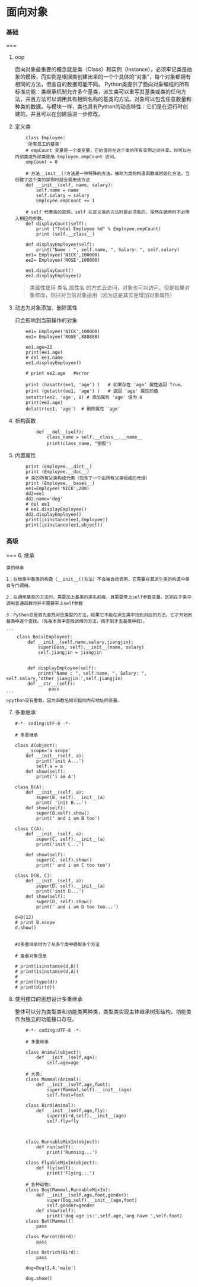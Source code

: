 # 面向对象
### 基础
===
1. oop

    面向对象最重要的概念就是类（Class）和实例（Instance），必须牢记类是抽象的模板，而实例是根据类创建出来的一个个具体的“对象”，每个对象都拥有相同的方法，但各自的数据可能不同。
    Python类提供了面向对象编程的所有标准功能：类继承机制允许多个基类，派生类可以重写其基类或类的任何方法，并且方法可以调用具有相同名称的基类的方法。对象可以包含任意数量和种类的数据。与模块一样，类也具有Python的动态特性：它们是在运行时创建的，并且可以在创建后进一步修改。
2. 定义类

    ```
        class Employee:
        '所有员工的基类'
        # empCount 变量是一个类变量，它的值将在这个类的所有实例之间共享。你可以在内部类或外部类使用 Employee.empCount 访问。
        empCount = 0
    
        # 方法__init__()方法是一种特殊的方法，被称为类的构造函数或初始化方法，当创建了这个类的实例时就会调用该方法
        def __init__(self, name, salary):
            self.name = name
            self.salary = salary
            Employee.empCount += 1
    
        # self 代表类的实例，self 在定义类的方法时是必须有的，虽然在调用时不必传入相应的参数。
        def displayCount(self):
            print ("Total Employee %d" % Employee.empCount)
            print (self.__class__)
    
        def displayEmployee(self):
            print("Name : ", self.name, ", Salary: ", self.salary)
        ee1= Employee('NICK',100000)
        ee2= Employee('ROSE',100000)
        
        ee1.displayCount()
        ee2.displayEmployee()
    ```
	>类属性使用 类名.属性名 的方式去访问，对象也可以访问。但是如果对象修改，则只对当前对象适用（因为这是其实是增加对象属性）
3. 动态为对象添加、删除属性

    只会影响到当前操作的对象
    
    ```
        ee1= Employee('NICK',100000)
        ee2= Employee('ROSE',888888)
        
        ee1.age=22
        print(ee1.age)
        # del ee1.name
        ee1.displayEmployee()
        
        # print ee2.age   #error
        
        print (hasattr(ee1, 'age') )   # 如果存在 'age' 属性返回 True。
        print (getattr(ee1, 'age') )   # 返回 'age' 属性的值
        setattr(ee2, 'age', 8) # 添加属性 'age' 值为 8
        print(ee2.age)
        delattr(ee1, 'age')  # 删除属性 'age'
    ```
4. 析构函数

    ```
            def __del__(self):
                class_name = self.__class__.__name__
                print(class_name, "销毁")
    ```

5. 内置属性

    ```
        print (Employee.__dict__)
        print (Employee.__doc__)
        # 类的所有父类构成元素（包含了一个由所有父类组成的元组）
        print (Employee.__bases__)
        ee1=Employee('NICK',200)
        dd2=ee1
        dd2.name='dog'
        # del ee1
        # ee1.displayEmployee()
        dd2.displayEmployee()
        print(isinstance(ee1,Employee))
        print(isinstance(ee1,object))
    ```
### 高级
===
6. 继承


    类的继承
    
    1：在继承中基类的构造（__init__()方法）不会被自动调用，它需要在其派生类的构造中亲自专门调用。
    
    2：在调用基类的方法时，需要加上基类的类名前缀，且需要带上self参数变量。区别在于类中调用普通函数时并不需要带上self参数
    
    3：Python总是首先查找对应类型的方法，如果它不能在派生类中找到对应的方法，它才开始到基类中逐个查找。（先在本类中查找调用的方法，找不到才去基类中找）。
        
    ```
        class Boss(Employee):
            def __init__(self,name,salary,jiangjin):
                super(Boss, self).__init__(name, salary)
                self.jiangjin = jiangjin
        
        
            def displayEmployee(self):
                print("Name : ", self.name, ", Salary: ", self.salary,'other jiangjin:',self.jiangjin)
            def __str__(self):
            		pass
    ```
    >python没有重载，因为函数名知识指向内存地址的变量。
7. 多重继承

    ```
    #-*- coding:UTF-8 -*-

    # 多重继承
    
    class A(object):
        __scope='a scope'
        def __init__(self, a):
            print('init A...')
            self.a = a
        def show(self):
            print('i am A')
    
    class B(A):
        def __init__(self, a):
            super(B, self).__init__(a)
            print( 'init B...')
        def show(self):
            super(B,self).show()
            print(' and i am B too')
    
    class C(A):
        def __init__(self, a):
            super(C, self).__init__(a)
            print('init C...')
    
        def show(self):
            super(C, self).show()
            print(' and i am C too too')
    
    class D(B, C):
        def __init__(self, a):
            super(D, self).__init__(a)
            print('init D...')
        def show(self):
            super(D, self).show()
            print(' and i am D too too...')
    
    d=D(12)
    # print B.scope
    d.show()
    
    
    #d多重继承时为了从多个类中提取多个方法
    
    # 查看对象信息
    
    # print(isinstance(d,D))
    # print(isinstance(d,A))
    #
    # print(type(d))
    # print(dir(d))
    ```

8. 使用接口的思想设计多重继承

	整体可以分为类型类和功能类两种类，类型类实现主体继承树形结构，功能类作为独立的功能接口存在。
	
	```
		#-*- coding:UTF-8 -*-
		
		# 多重继承
		
		class Animal(object):
		    def __init__(self,age):
		        self.age=age
		
		# 大类:
		class Mammal(Animal):
		    def __init__(self,age,foot):
		        super(Mammal,self).__init__(age)
		        self.foot=foot
		
		class Bird(Animal):
		    def __init__(self,age,fly):
		        super(Bird,self).__init__(age)
		        self.fly=fly
		
		
		
		class RunnableMixIn(object):
		    def run(self):
		        print('Running...')
		
		class FlyableMixIn(object):
		    def fly(self):
		        print('Flying...')
		
		# 各种动物:
		class Dog(Mammal,RunnableMixIn):
		    def __init__(self,age,foot,gender):
		        super(Dog,self).__init__(age,foot)
		        self.gender=gender
		    def show(self):
		        print('dog age is:',self.age,'ang have ',self.foot)
		class Bat(Mammal):
		    pass
		
		class Parrot(Bird):
		    pass
		
		class Ostrich(Bird):
		    pass
		
		dog=Dog(3,4,'male')
		
		dog.show()
	```